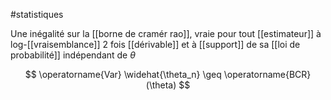 #statistiques 

Une inégalité sur la [[borne de cramér rao]], vraie pour tout [[estimateur]] à log-[[vraisemblance]] 2 fois [[dérivable]] et à [[support]] de sa [[loi de probabilité]] indépendant de $\theta$

$$
\operatorname{Var} \widehat{\theta_n} \geq \operatorname{BCR}(\theta)
$$
